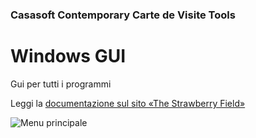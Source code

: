 ﻿### Casasoft Contemporary Carte de Visite Tools

# Windows GUI

Gui per tutti i programmi 

Leggi la [documentazione sul sito «The Strawberry Field»](https://strawberryfield.altervista.org/carte_de_visite/gui.php)  

![Menu principale](https://strawberryfield.altervista.org/carte_de_visite/foto/gui_main.jpg)

